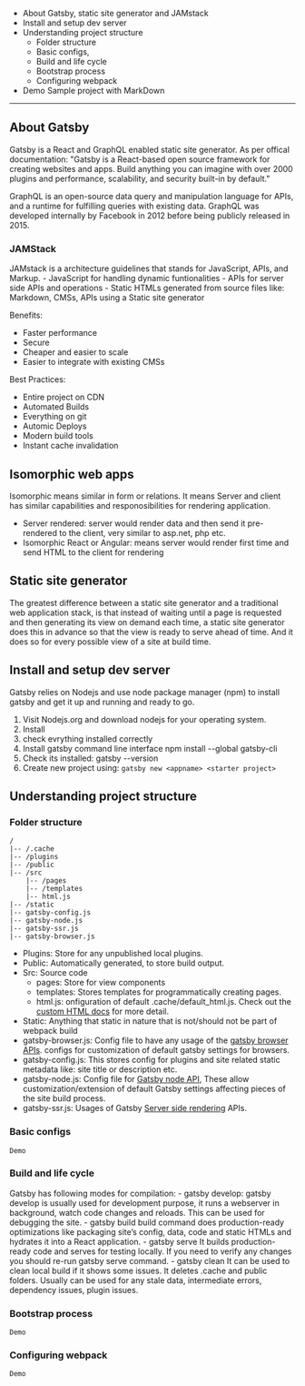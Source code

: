 - About Gatsby, static site generator and JAMstack
- Install and setup dev server
- Understanding project structure
    - Folder structure
    - Basic configs,
    - Build and life cycle
    - Bootstrap process
    - Configuring webpack
- Demo Sample project with MarkDown

------

## **About Gatsby**
Gatsby is a React and GraphQL enabled static site generator. As per offical documentation:
"Gatsby is a React-based open source framework for creating websites and apps. Build anything you can imagine with over 2000 plugins and performance, scalability, and security built-in by default."

GraphQL is an open-source data query and manipulation language for APIs, and a runtime for fulfilling queries with existing data. GraphQL was developed internally by Facebook in 2012 before being publicly released in 2015.

### JAMStack
JAMstack is a architecture guidelines that stands for JavaScript, APIs, and Markup.
    - JavaScript for handling dynamic funtionalities
    - APIs for server side APIs and operations
    - Static HTMLs generated from source files like: Markdown, CMSs, APIs using a Static site generator

Benefits:
 - Faster performance
 - Secure
 - Cheaper and easier to scale
 - Easier to integrate with existing CMSs

 Best Practices:
  - Entire project on CDN
  - Automated Builds
  - Everything on git
  - Automic Deploys
  - Modern build tools
  - Instant cache invalidation

## **Isomorphic web apps**
Isomorphic means similar in form or relations. It means Server and client has similar capabilities and responosibilities for rendering application.
- Server rendered: server would render data and then send it pre-rendered to the client, very similar to asp.net, php etc.
- Isomorphic React or Angular: means server would render first time and send HTML to the client for rendering

## **Static site generator**
The greatest difference between a static site generator and a traditional web application stack, is that instead of waiting until a page is requested and then generating its view on demand each time, a static site generator does this in advance so that the view is ready to serve ahead of time. And it does so for every possible view of a site at build time.

## **Install and setup dev server**
Gatsby relies on Nodejs and use node package manager (npm) to install gatsby and get it up and running and ready to go.
1. Visit Nodejs.org and download nodejs for your operating system.
2. Install
3. check evrything installed correctly
4. Install gatsby command line interface
npm install --global gatsby-cli
5. Check its installed: gatsby --version
6. Create new project using:
`gatsby new <appname> <starter project>`

## **Understanding project structure**

### Folder structure

    /
    |-- /.cache
    |-- /plugins
    |-- /public
    |-- /src
        |-- /pages
        |-- /templates
        |-- html.js
    |-- /static
    |-- gatsby-config.js
    |-- gatsby-node.js
    |-- gatsby-ssr.js
    |-- gatsby-browser.js

- Plugins: Store for any unpublished local plugins.
- Public: Automatically generated, to store build output.
- Src: Source code
    - pages: Store for view components
    - templates: Stores templates for programmatically creating pages.
    - html.js: onfiguration of default .cache/default_html.js. Check out the <a href="https://www.gatsbyjs.com/docs/custom-html/">custom HTML docs</a> for more detail.
- Static: Anything that static in nature that is not/should not be part of webpack build
- gatsby-browser.js: Config file to have any usage of the <a href="https://www.gatsbyjs.com/docs/browser-apis/">gatsby browser APIs</a>. configs for customization of default gatsby settings for browsers.
- gatsby-config.js: This stores config for plugins and site related static metadata like: site title or description etc.
- gatsby-node.js: Config file for <a href="https://www.gatsbyjs.com/docs/node-apis/">Gatsby node API</a>, These allow customization/extension of default Gatsby settings affecting pieces of the site build process.
- gatsby-ssr.js: Usages of Gatsby <a href="https://www.gatsbyjs.com/docs/ssr-apis/">Server side rendering</a> APIs. 

### Basic configs
    Demo
### Build and life cycle
Gatsby has following modes for compilation:
    - gatsby develop:
        gatsby develop is usually used for development purpose, it runs a webserver in background, watch code changes and reloads. This can be used for debugging the site.
    - gatsby build
        build command does production-ready optimizations like packaging site’s config, data, code and static HTMLs and hydrates it into a React application.
    - gatsby serve
        It builds production-ready code and serves for testing locally. If you need to verify any changes you should re-run gatsby serve command. 
    - gatsby clean
        It can be used to clean local build if it shows some issues. It deletes .cache and public folders. 
        Usually can be used for any stale data, intermediate errors, dependency issues, plugin issues.
### Bootstrap process
    Demo
### Configuring webpack
    Demo